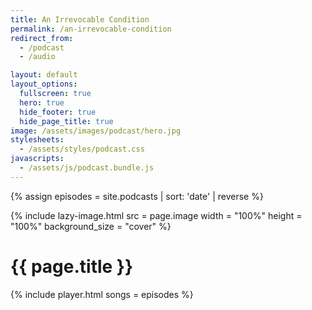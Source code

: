```yaml
---
title: An Irrevocable Condition
permalink: /an-irrevocable-condition
redirect_from:
  - /podcast
  - /audio

layout: default
layout_options:
  fullscreen: true
  hero: true
  hide_footer: true
  hide_page_title: true
image: /assets/images/podcast/hero.jpg
stylesheets:
  - /assets/styles/podcast.css
javascripts:
  - /assets/js/podcast.bundle.js
---
```


{% assign episodes = site.podcasts | sort: 'date' | reverse %}

<div class="podcast-hero">
  <div class="podcast-hero__image">
    {%
      include lazy-image.html
        src = page.image
        width = "100%"
        height = "100%"
        background_size = "cover"
    %}
  </div>
  <h1 class="podcast-hero__title">{{ page.title }}</h1>
</div>

<div class="container">
  <div class="row center-xs">
    <div class="col-xs-12 col-sm-10 col-md-8">
      <div class="podcast-player">
        {% include player.html songs = episodes %}
      </div>
    </div>
  </div>
</div>

<script>
  var MRF = MRF || {};

  MRF.episodes = [
    {% for episode in episodes %}
      {
        name: "{{ episode.title }}",
        artist: "{{ site.author.name }}",
        album: "{{ site.podcast.title }}",
        date: "{{ episode.date }}",
        cover_art_url: "{{ episode.image | absolute_url }}",
        url: "{{ episode.file }}"
      }
      {% unless forloop.last %},{% endunless %}
    {% endfor %}
  ];
</script>
